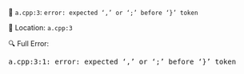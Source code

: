 📝 `a.cpp:3`: `error: expected ‘,’ or ‘;’ before ‘}’ token`

📍 Location: `a.cpp:3`

🔍 Full Error:

<pre>
a.cpp:3:1: error: expected ‘,’ or ‘;’ before ‘}’ token
</pre>
